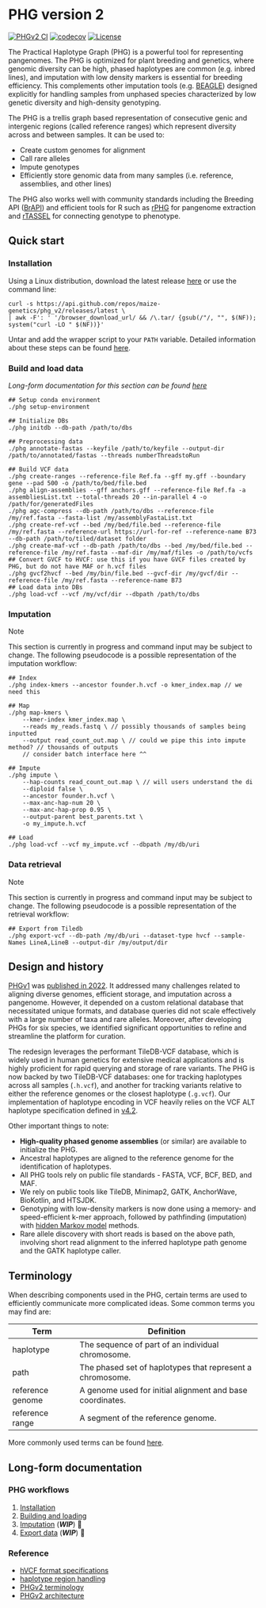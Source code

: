 # PHG version 2
[![PHGv2 CI](https://github.com/maize-genetics/phg_v2/actions/workflows/phgv2_ci.yml/badge.svg)](https://github.com/maize-genetics/phg_v2/actions/workflows/phgv2_ci.yml) [![codecov](https://codecov.io/gh/maize-genetics/phg_v2/graph/badge.svg?token=4BVD2QXQ1A)](https://codecov.io/gh/maize-genetics/phg_v2) [![License](https://img.shields.io/badge/License-Apache_2.0-blue.svg)](https://opensource.org/licenses/Apache-2.0)

The Practical Haplotype Graph (PHG) is a powerful tool for 
representing pangenomes. The PHG is optimized for plant breeding 
and genetics, where genomic diversity can be high, phased haplotypes 
are common (e.g. inbred lines), and imputation with low density 
markers is essential for breeding efficiency. This complements 
other imputation tools (e.g. [BEAGLE](https://faculty.washington.edu/browning/beagle/beagle.html)) 
designed explicitly for handling samples from unphased species 
characterized by low genetic diversity and high-density genotyping.

The PHG is a trellis graph based representation of consecutive genic 
and intergenic regions (called reference ranges) which represent 
diversity across and between samples. It can be used to:

* Create custom genomes for alignment
* Call rare alleles
* Impute genotypes 
* Efficiently store genomic data from many samples (i.e. reference, 
  assemblies, and other lines)

The PHG also works well with community 
standards including the Breeding API ([BrAPI](https://brapi.org)) and efficient 
tools for R such as [rPHG](https://github.com/maize-genetics/rPHG) for pangenome extraction and 
[rTASSEL](https://github.com/maize-genetics/rTASSEL) for connecting genotype to phenotype.


## Quick start

### Installation

Using a Linux distribution, download the latest release
[here](https://github.com/maize-genetics/phg_v2/releases/latest) or
use the command line:

```shell
curl -s https://api.github.com/repos/maize-genetics/phg_v2/releases/latest \
| awk -F': ' '/browser_download_url/ && /\.tar/ {gsub(/"/, "", $(NF)); system("curl -LO " $(NF))}'
```

Untar and add the wrapper script to your `PATH` variable. Detailed
information about these steps can be found [here](docs/installation.md).
### Build and load data

_Long-form documentation for this section can be found [here](docs/build_and_load.md)_

```shell
## Setup conda environment
./phg setup-environment

## Initialize DBs
./phg initdb --db-path /path/to/dbs

## Preprocessing data
./phg annotate-fastas --keyfile /path/to/keyfile --output-dir /path/to/annotated/fastas --threads numberThreadstoRun

## Build VCF data
./phg create-ranges --reference-file Ref.fa --gff my.gff --boundary gene --pad 500 -o /path/to/bed/file.bed
./phg align-assemblies --gff anchors.gff --reference-file Ref.fa -a assembliesList.txt --total-threads 20 --in-parallel 4 -o /path/for/generatedFiles
./phg agc-compress --db-path /path/to/dbs --reference-file /my/ref.fasta --fasta-list /my/assemblyFastaList.txt 
./phg create-ref-vcf --bed /my/bed/file.bed --reference-file /my/ref.fasta --reference-url https://url-for-ref --reference-name B73 --db-path /path/to/tiled/dataset folder
./phg create-maf-vcf --db-path /path/to/dbs --bed /my/bed/file.bed --reference-file /my/ref.fasta --maf-dir /my/maf/files -o /path/to/vcfs
## Convert GVCF to HVCF: use this if you have GVCF files created by PHG, but do not have MAF or h.vcf files
./phg gvcf2hvcf --bed /my/bin/file.bed --gvcf-dir /my/gvcf/dir --reference-file /my/ref.fasta --reference-name B73 
## Load data into DBs
./phg load-vcf --vcf /my/vcf/dir --dbpath /path/to/dbs
```

### Imputation

> [!NOTE]
> This section is currently in progress and command input may be
> subject to change. The following pseudocode is a possible
> representation of the imputation workflow:

```shell
## Index
./phg index-kmers --ancestor founder.h.vcf -o kmer_index.map // we need this

## Map
./phg map-kmers \
    --kmer-index kmer_index.map \
    --reads my_reads.fastq \ // possibly thousands of samples being inputted
    --output read_count_out.map \ // could we pipe this into impute method? // thousands of outputs
    // consider batch interface here ^^

## Impute
./phg impute \
    --hap-counts read_count_out.map \ // will users understand the di
    --diploid false \
    --ancestor founder.h.vcf \
    --max-anc-hap-num 20 \
    --max-anc-hap-prop 0.95 \
    --output-parent best_parents.txt \
    -o my_impute.h.vcf

## Load
./phg load-vcf --vcf my_impute.vcf --dbpath /my/db/uri
```

### Data retrieval

> [!NOTE]
> This section is currently in progress and command input may be
> subject to change. The following pseudocode is a possible
> representation of the retrieval workflow:

```shell
## Export from Tiledb
./phg export-vcf --db-path /my/db/uri --dataset-type hvcf --sample-Names LineA,LineB --output-dir /my/output/dir
```




## Design and history

[PHGv1](https://bitbucket.org/bucklerlab/practicalhaplotypegraph/wiki/Home) was [published in 2022](https://doi.org/10.1093/bioinformatics/btac410). It addressed many
challenges related to aligning diverse genomes, efficient storage,
and imputation across a pangenome. However, it depended on a custom
relational database that necessitated unique formats, and database
queries did not scale effectively with a large number of taxa and
rare alleles. Moreover, after developing PHGs for six species, we
identified significant opportunities to refine and streamline the
platform for curation.

The redesign leverages the performant TileDB-VCF database, which is
widely used in human genetics for extensive medical applications and
is highly proficient for rapid querying and storage of rare variants.
The PHG is now backed by two TileDB-VCF databases: one for tracking
haplotypes across all samples (`.h.vcf`), and another for tracking
variants relative to either the reference genomes or the closest
haplotype (`.g.vcf`). Our implementation of haplotype encoding in VCF
heavily relies on the VCF ALT haplotype specification defined in
[v4.2](http://samtools.github.io/hts-specs/VCFv4.2.pdf).

Other important things to note:
* **High-quality phased genome assemblies** (or similar) are available to
  initialize the PHG.
* Ancestral haplotypes are aligned to the reference genome for the
  identification of haplotypes.
* All PHG tools rely on public file standards - FASTA, VCF, BCF, BED,
  and MAF.
* We rely on public tools like TileDB, Minimap2, GATK, AnchorWave,
  BioKotlin, and HTSJDK.
* Genotyping with low-density markers is now done using a memory- and
  speed-efficient k-mer approach, followed by pathfinding (imputation)
  with [hidden Markov model](https://en.wikipedia.org/wiki/Hidden_Markov_model) methods. 
* Rare allele discovery with short reads is based on the above path,
  involving short read alignment to the inferred haplotype path
  genome and the GATK haplotype caller.


## Terminology

When describing components used in the PHG, certain terms are used to 
efficiently communicate more complicated ideas. Some common terms you 
may find are:

| Term             | Definition                                                |
|------------------|-----------------------------------------------------------|
| haplotype        | The sequence of part of an individual chromosome.         |
| path             | The phased set of haplotypes that represent a chromosome. |
| reference genome | A genome used for initial alignment and base coordinates. |
| reference range  | A segment of the reference genome.                        |

More commonly used terms can be found [here](docs/terminology.md).


## Long-form documentation

### PHG workflows
1. [Installation](docs/installation.md)
2. [Building and loading](docs/build_and_load.md)
3. [Imputation](docs/imputation.md) (_**WIP**_) 🚧
4. [Export data](docs/export_data.md) (_**WIP**_) 🚧

### Reference
* [hVCF format specifications](docs/hvcf_specifications.md)
* [haplotype region handling](docs/hvcf_region_handling.md)
* [PHGv2 terminology](docs/terminology.md)
* [PHGv2 architecture](docs/img/architecture/phg_v2_architecture-Diagram.drawio.svg)